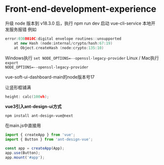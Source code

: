 # Front-end-development-experience


升级 node 版本到 v18.3.0 后，执行 npm run dev 启动 vue-cli-service 本地开发服务报错
例如
```cpp
error:0308010C:digital envelope routines::unsupported
    at new Hash (node:internal/crypto/hash:67:19)
    at Object.createHash (node:crypto:135:10)
```
Windows执行
<code>set NODE_OPTIONS=--openssl-legacy-provider</code>
Linux / Mac执行
<code>export NODE_OPTIONS=--openssl-legacy-provider</code>


vue-soft-ui-dashboard-main的node版本号17


让竖形框铺满

```cpp
height: calc(100vh);
```

**vue3引入ant-design-ui方式**

```shell
npm install ant-design-vue@next
```


在main.js中直接用
```js
import { createApp } from 'vue';
import { Button } from 'ant-design-vue';

const app = createApp(App);
app.use(Button);
app.mount('#app');
```

